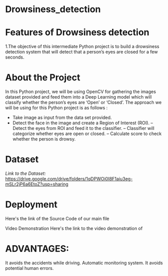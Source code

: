 # Drowsiness_detection
 
# Features of Drowsiness detection
1.The objective of this intermediate Python project is to build a drowsiness detection system that will detect that a person’s eyes are closed for a few seconds.


# About the Project
In this Python project, we will be using OpenCV for gathering the images dataset provided and feed them into a Deep Learning model which will classify whether the person’s eyes are ‘Open’ or ‘Closed’.
The approach we will be using for this Python project is as follows :
- Take image as input from the data set provided.
- Detect the face in the image and create a Region of Interest (ROI).
– Detect the eyes from ROI and feed it to the classifier.
– Classifier will categorize whether eyes are open or closed.
– Calculate score to check whether the person is drowsy.
 
 
# Dataset
*Link to the Dataset:* https://drive.google.com/drive/folders/1qDPWOi0I8F1aiu3eg-mSLr2jP6a6EtoZ?usp=sharing

# Deployment
 Here's the link of the Source Code of our main file
 
 
 
 Video Demonstration
 Here's the link to the video demonstration of



# ADVANTAGES:
It avoids the accidents while driving.
Automatic monitoring system.
It avoids potential human errors.
